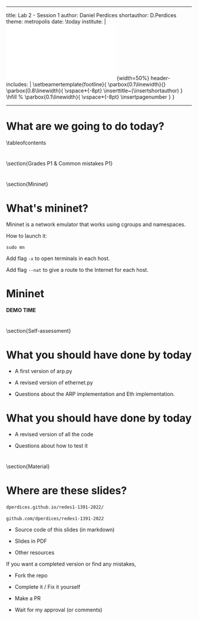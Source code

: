 
---
title: Lab 2 - Session 1
author: Daniel Perdices
shortauthor: D.Perdices
theme: metropolis
date: \today
institute: |
 ![](extra_resources/marcaUAM.pdf){width=50%}
header-includes: |
    \setbeamertemplate{footline}{
        \parbox{0.1\linewidth}{}
        \parbox{0.8\linewidth}{
            \vspace*{-8pt} \inserttitle~(\insertshortauthor)
        }
        \hfill %
        \parbox{0.1\linewidth}{
            \vspace*{-8pt} \insertpagenumber
        }
    }

---

# What are we going to do today?
\tableofcontents

#
\section{Grades P1 \& Common mistakes P1}

#
\section{Mininet}

# What's mininet?

Mininet is a network emulator that works using cgroups and namespaces.

How to launch it:

```
sudo mn
```

Add flag `-x` to open terminals in each host.

Add flag `--nat` to give a route to the Internet for each host.

# Mininet

**DEMO TIME**


#
\section{Self-assessment}

# What you should have done by today

- A first version of arp.py

- A revised version of ethernet.py

- Questions about the ARP implementation and Eth implementation.

# What you should have done by today

- A revised version of all the code

- Questions about how to test it


#
\section{Material}

# Where are these slides?
`dperdices.github.io/redes1-1391-2022/`

`github.com/dperdices/redes1-1391-2022`

- Source code of this slides (in markdown)

- Slides in PDF

- Other resources

If you want a completed version or find any mistakes,

- Fork the repo

- Complete it / Fix it yourself

- Make a PR

- Wait for my approval (or comments)